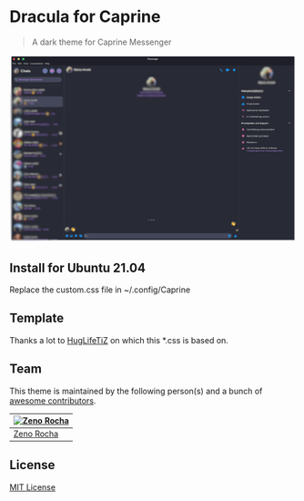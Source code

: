 # Dracula for Caprine

> A dark theme for Caprine Messenger

![Screenshot](./screenshot_2.png)

## Install for Ubuntu 21.04

Replace the custom.css file in ~/.config/Caprine

## Template

Thanks a lot to [HugLifeTiZ](https://gist.github.com/HugLifeTiZ) on which this *.css is based on.

## Team

This theme is maintained by the following person(s) and a bunch of [awesome contributors](https://github.com/dracula/template/graphs/contributors).

[![Zeno Rocha](https://github.com/zenorocha.png?size=100)](https://github.com/zenorocha) |
--- |
[Zeno Rocha](https://github.com/zenorocha) |

## License

[MIT License](./LICENSE)
